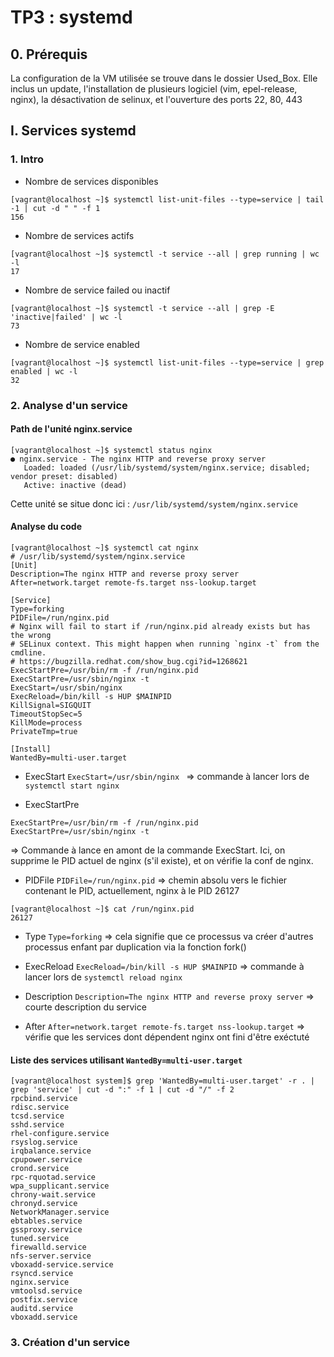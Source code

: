 # TP3 : systemd
## 0. Prérequis
La configuration de la VM utilisée se trouve dans le dossier Used_Box. Elle inclus un update, l'installation de plusieurs logiciel (vim, epel-release, nginx), la désactivation de selinux, et l'ouverture des ports 22, 80, 443
## I. Services systemd
### 1. Intro
* Nombre de services disponibles
```
[vagrant@localhost ~]$ systemctl list-unit-files --type=service | tail -1 | cut -d " " -f 1
156
```
* Nombre de services actifs
```
[vagrant@localhost ~]$ systemctl -t service --all | grep running | wc -l
17
```
* Nombre de service failed ou inactif
```
[vagrant@localhost ~]$ systemctl -t service --all | grep -E 'inactive|failed' | wc -l
73
```
* Nombre de service enabled
```
[vagrant@localhost ~]$ systemctl list-unit-files --type=service | grep enabled | wc -l
32
```

### 2. Analyse d'un service
#### Path de l'unité nginx.service
```
[vagrant@localhost ~]$ systemctl status nginx
● nginx.service - The nginx HTTP and reverse proxy server
   Loaded: loaded (/usr/lib/systemd/system/nginx.service; disabled; vendor preset: disabled)
   Active: inactive (dead)
```
Cette unité se situe donc ici : `/usr/lib/systemd/system/nginx.service`

#### Analyse du code
```
[vagrant@localhost ~]$ systemctl cat nginx
# /usr/lib/systemd/system/nginx.service
[Unit]
Description=The nginx HTTP and reverse proxy server
After=network.target remote-fs.target nss-lookup.target

[Service]
Type=forking
PIDFile=/run/nginx.pid
# Nginx will fail to start if /run/nginx.pid already exists but has the wrong
# SELinux context. This might happen when running `nginx -t` from the cmdline.
# https://bugzilla.redhat.com/show_bug.cgi?id=1268621
ExecStartPre=/usr/bin/rm -f /run/nginx.pid
ExecStartPre=/usr/sbin/nginx -t
ExecStart=/usr/sbin/nginx 
ExecReload=/bin/kill -s HUP $MAINPID
KillSignal=SIGQUIT
TimeoutStopSec=5
KillMode=process
PrivateTmp=true

[Install]
WantedBy=multi-user.target
```

* ExecStart
`ExecStart=/usr/sbin/nginx ` => commande à lancer lors de `systemctl start nginx`

* ExecStartPre
```
ExecStartPre=/usr/bin/rm -f /run/nginx.pid
ExecStartPre=/usr/sbin/nginx -t
```
=> Commande à lance en amont de la commande ExecStart. Ici, on supprime le PID actuel de nginx (s'il existe), et on vérifie la conf de nginx.

* PIDFile
`PIDFile=/run/nginx.pid` => chemin absolu vers le fichier contenant le PID, actuellement, nginx à le PID 26127
```
[vagrant@localhost ~]$ cat /run/nginx.pid
26127
```

* Type
`Type=forking` => cela signifie que ce processus va créer d'autres processus enfant par duplication via la fonction fork()

* ExecReload
`ExecReload=/bin/kill -s HUP $MAINPID` => commande à lancer lors de `systemctl reload nginx`

* Description
`Description=The nginx HTTP and reverse proxy server` => courte description du service

* After
`After=network.target remote-fs.target nss-lookup.target` => vérifie que les services dont dépendent nginx ont fini d'être exéctuté

#### Liste des services utilisant `WantedBy=multi-user.target`
```
[vagrant@localhost system]$ grep 'WantedBy=multi-user.target' -r . | grep 'service' | cut -d ":" -f 1 | cut -d "/" -f 2
rpcbind.service
rdisc.service
tcsd.service
sshd.service
rhel-configure.service
rsyslog.service
irqbalance.service
cpupower.service
crond.service
rpc-rquotad.service
wpa_supplicant.service
chrony-wait.service
chronyd.service
NetworkManager.service
ebtables.service
gssproxy.service
tuned.service
firewalld.service
nfs-server.service
vboxadd-service.service
rsyncd.service
nginx.service
vmtoolsd.service
postfix.service
auditd.service
vboxadd.service
```

### 3. Création d'un service